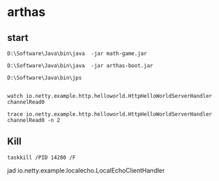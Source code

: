 # arthas

## start

```shell
D:\Software\Java\bin\java  -jar math-game.jar

D:\Software\Java\bin\java  -jar arthas-boot.jar

D:\Software\Java\bin\jps


watch io.netty.example.http.helloworld.HttpHelloWorldServerHandler channelRead0

trace io.netty.example.http.helloworld.HttpHelloWorldServerHandler channelRead0 -n 2
```


## Kill

```shell
taskkill /PID 14280 /F
```

jad io.netty.example.localecho.LocalEchoClientHandler